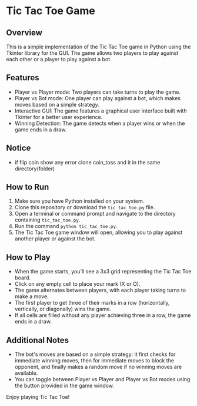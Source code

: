 # Tic Tac Toe Game

## Overview
This is a simple implementation of the Tic Tac Toe game in Python using the Tkinter library for the GUI. The game allows two players to play against each other or a player to play against a bot.

## Features
- Player vs Player mode: Two players can take turns to play the game.
- Player vs Bot mode: One player can play against a bot, which makes moves based on a simple strategy.
- Interactive GUI: The game features a graphical user interface built with Tkinter for a better user experience.
- Winning Detection: The game detects when a player wins or when the game ends in a draw.

## Notice
- if flip coin show any error clone coin_toss and it in the same directory(folder)

## How to Run
1. Make sure you have Python installed on your system.
2. Clone this repository or download the `tic_tac_toe.py` file.
3. Open a terminal or command prompt and navigate to the directory containing `tic_tac_toe.py`.
4. Run the command `python tic_tac_toe.py`.
5. The Tic Tac Toe game window will open, allowing you to play against another player or against the bot.

## How to Play
- When the game starts, you'll see a 3x3 grid representing the Tic Tac Toe board.
- Click on any empty cell to place your mark (X or O).
- The game alternates between players, with each player taking turns to make a move.
- The first player to get three of their marks in a row (horizontally, vertically, or diagonally) wins the game.
- If all cells are filled without any player achieving three in a row, the game ends in a draw.

## Additional Notes
- The bot's moves are based on a simple strategy: it first checks for immediate winning moves, then for immediate moves to block the opponent, and finally makes a random move if no winning moves are available.
- You can toggle between Player vs Player and Player vs Bot modes using the button provided in the game window.

Enjoy playing Tic Tac Toe!

